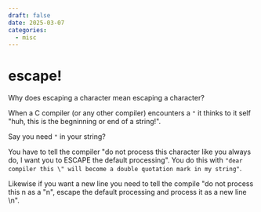```yaml
---
draft: false
date: 2025-03-07
categories:
  - misc
---
```


# escape!

Why does escaping a character mean escaping a character?

When a C compiler (or any other compiler) encounters a `"` it thinks to it self "huh, this is the begninning or end of a string!".

Say you need `"` in your string?

You have to tell the compiler "do not process this character like you always do, I want you to ESCAPE the default processing". You do this with `"dear compiler this \" will become a double quotation mark in my string"`.

Likewise if you want a new line you need to tell the compile "do not process this n as a "n", escape the default processing and process it as a new line \n".


